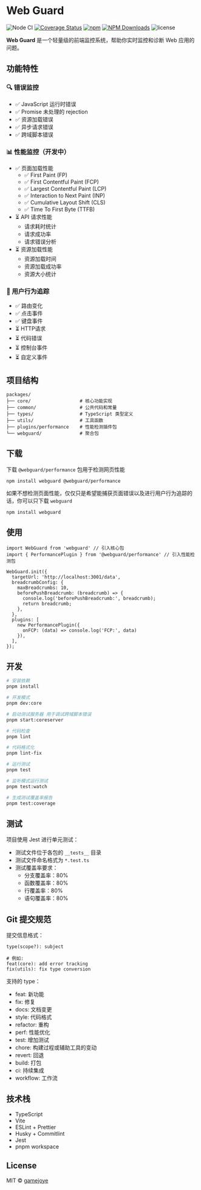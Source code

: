 # Web Guard

![Node CI](https://github.com/gamejoye/webguard/workflows/Node%20CI/badge.svg)
[![Coverage Status](https://coveralls.io/repos/github/gamejoye/webguard/badge.svg?branch=master)](https://coveralls.io/github/gamejoye/webguard?branch=master)
[![npm](https://img.shields.io/npm/v/webguard.svg)](https://www.npmjs.com/package/webguard)
[![NPM Downloads](https://img.shields.io/npm/dm/webguard)](https://npmtrends.com/webguard)
![license](https://img.shields.io/npm/l/webguard)

**Web Guard** 是一个轻量级的前端监控系统，帮助你实时监控和诊断 Web 应用的问题。

## 功能特性

### 🔍 错误监控

- ✅ JavaScript 运行时错误
- ✅ Promise 未处理的 rejection
- ✅ 资源加载错误
- ✅ 异步请求错误
- ✅ 跨域脚本错误

### 📊 性能监控（开发中）

- ✅ 页面加载性能
  - ✅ First Paint (FP)
  - ✅ First Contentful Paint (FCP)
  - ✅ Largest Contentful Paint (LCP)
  - ✅ Interaction to Next Paint (INP)
  - ✅ Cumulative Layout Shift (CLS)
  - ✅ Time To First Byte (TTFB)
- ⏳ API 请求性能
  - 请求耗时统计
  - 请求成功率
  - 请求错误分析
- ⏳ 资源加载性能
  - 资源加载时间
  - 资源加载成功率
  - 资源大小统计

### 🔎 用户行为追踪

- ✅ 路由变化
- ✅ 点击事件
- ✅ 键盘事件
- ⏳ HTTP请求
- ⏳ 代码错误
- ⏳ 控制台事件
- ⏳ 自定义事件

## 项目结构

```
packages/
├── core/                  # 核心功能实现
├── common/                # 公共代码和常量
├── types/                 # TypeScript 类型定义
├── utils/                 # 工具函数
├── plugins/performance    # 性能检测插件包
└── webguard/              # 聚合包

```

## 下载

下载 `@webguard/performance` 包用于检测网页性能

```
npm install webguard @webguard/performance
```

如果不想检测页面性能，仅仅只是希望能捕获页面错误以及进行用户行为追踪的话，你可以只下载 `webguard`

```
npm install webguard
```

## 使用

```
import WebGuard from 'webguard' // 引入核心包
import { PerformancePlugin } from '@webguard/performance' // 引入性能检测包

WebGuard.init({
  targetUrl: 'http://localhost:3001/data',
  breadcrumbConfig: {
    maxBreadcrumbs: 10,
    beforePushBreadcrumb: (breadcrumb) => {
      console.log('beforePushBreadcrumb:', breadcrumb);
      return breadcrumb;
    },
  },
  plugins: [
    new PerformancePlugin({
      onFCP: (data) => console.log('FCP:', data)
    }),
  ],
});
```

## 开发

```bash
# 安装依赖
pnpm install

# 开发模式
pnpm dev:core

# 启动测试服务器 用于调试跨域脚本错误
pnpm start:coreserver

# 代码检查
pnpm lint

# 代码格式化
pnpm lint-fix

# 运行测试
pnpm test

# 监听模式运行测试
pnpm test:watch

# 生成测试覆盖率报告
pnpm test:coverage
```

## 测试

项目使用 Jest 进行单元测试：

- 测试文件位于各包的 `__tests__` 目录
- 测试文件命名格式为 `*.test.ts`
- 测试覆盖率要求：
  - 分支覆盖率：80%
  - 函数覆盖率：80%
  - 行覆盖率：80%
  - 语句覆盖率：80%

## Git 提交规范

提交信息格式：

```
type(scope?): subject

# 例如:
feat(core): add error tracking
fix(utils): fix type conversion
```

支持的 type：

- feat: 新功能
- fix: 修复
- docs: 文档变更
- style: 代码格式
- refactor: 重构
- perf: 性能优化
- test: 增加测试
- chore: 构建过程或辅助工具的变动
- revert: 回退
- build: 打包
- ci: 持续集成
- workflow: 工作流

## 技术栈

- TypeScript
- Vite
- ESLint + Prettier
- Husky + Commitlint
- Jest
- pnpm workspace

## License

MIT © [gamejoye](mailto:gamejoye@gmail.com)
